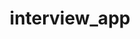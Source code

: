 ---
title: interview_app
emoji: 💻
colorFrom: indigo
colorTo: yellow
sdk: gradio
sdk_version: 5.38.0
app_file: app.py
pinned: false
---